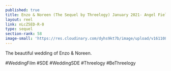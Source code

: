 ```yaml
---
published: true
title: Enzo & Noreen (The Sequel by Threelogy) January 2021- Angel Fields
layout: reel
link: nLcZ5ED-R-0
type: sequel
section-rank: 58
image-small: 'https://res.cloudinary.com/dyhs9kt7b/image/upload/v1611082314/Enzo-01a.jpg'
---
```

The beautiful wedding of Enzo & Noreen. 

#WeddingFilm #SDE #WeddingSDE #Threelogy #BeThreelogy